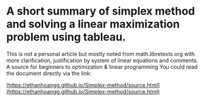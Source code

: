 # A short summary of simplex method and solving a linear maximization problem using tableau.
This is not a personal article but mostly noted from math.libretexts.org with more clarification, justification by system of linear equations and comments.
A source for beginners to optimization & linear programming
You could read the document directly via the link:  

[https://ethanhoangg.github.io/Simplex-method/source.html](https://ethanhoangg.github.io/Simplex-method/source.html)

